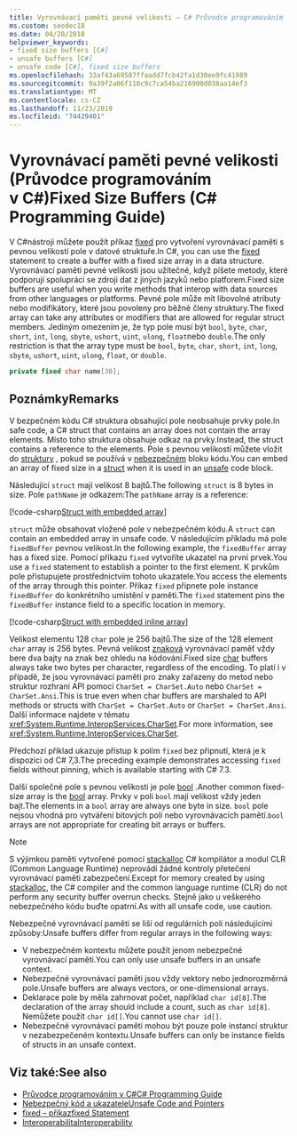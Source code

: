 ```yaml
---
title: Vyrovnávací paměti pevné velikosti – C# Průvodce programováním
ms.custom: seodec18
ms.date: 04/20/2018
helpviewer_keywords:
- fixed size buffers [C#]
- unsafe buffers [C#]
- unsafe code [C#], fixed size buffers
ms.openlocfilehash: 33af43a69587ffaadd7fcb42fa1d30ee9fc41989
ms.sourcegitcommit: 9a39f2a06f110c9c7ca54ba216900d038aa14ef3
ms.translationtype: MT
ms.contentlocale: cs-CZ
ms.lasthandoff: 11/23/2019
ms.locfileid: "74429401"
---
```

# <a name="fixed-size-buffers-c-programming-guide"></a><span data-ttu-id="2018b-102">Vyrovnávací paměti pevné velikosti (Průvodce programováním v C#)</span><span class="sxs-lookup"><span data-stu-id="2018b-102">Fixed Size Buffers (C# Programming Guide)</span></span>

<span data-ttu-id="2018b-103">V C#nástroji můžete použít příkaz [fixed](../../language-reference/keywords/fixed-statement.md) pro vytvoření vyrovnávací paměti s pevnou velikostí pole v datové struktuře.</span><span class="sxs-lookup"><span data-stu-id="2018b-103">In C#, you can use the [fixed](../../language-reference/keywords/fixed-statement.md) statement to create a buffer with a fixed size array in a data structure.</span></span> <span data-ttu-id="2018b-104">Vyrovnávací paměti pevné velikosti jsou užitečné, když píšete metody, které podporují spolupráci se zdroji dat z jiných jazyků nebo platforem.</span><span class="sxs-lookup"><span data-stu-id="2018b-104">Fixed size buffers are useful when you write methods that interop with data sources from other languages or platforms.</span></span> <span data-ttu-id="2018b-105">Pevné pole může mít libovolné atributy nebo modifikátory, které jsou povoleny pro běžné členy struktury.</span><span class="sxs-lookup"><span data-stu-id="2018b-105">The fixed array can take any attributes or modifiers that are allowed for regular struct members.</span></span> <span data-ttu-id="2018b-106">Jediným omezením je, že typ pole musí být `bool`, `byte`, `char`, `short`, `int`, `long`, `sbyte`, `ushort`, `uint`, `ulong`, `float`nebo `double`.</span><span class="sxs-lookup"><span data-stu-id="2018b-106">The only restriction is that the array type must be `bool`, `byte`, `char`, `short`, `int`, `long`, `sbyte`, `ushort`, `uint`, `ulong`, `float`, or `double`.</span></span>

```csharp
private fixed char name[30];
```

## <a name="remarks"></a><span data-ttu-id="2018b-107">Poznámky</span><span class="sxs-lookup"><span data-stu-id="2018b-107">Remarks</span></span>

<span data-ttu-id="2018b-108">V bezpečném kódu C# struktura obsahující pole neobsahuje prvky pole.</span><span class="sxs-lookup"><span data-stu-id="2018b-108">In safe code, a C# struct that contains an array does not contain the array elements.</span></span> <span data-ttu-id="2018b-109">Místo toho struktura obsahuje odkaz na prvky.</span><span class="sxs-lookup"><span data-stu-id="2018b-109">Instead, the struct contains a reference to the elements.</span></span> <span data-ttu-id="2018b-110">Pole s pevnou velikostí můžete vložit do [struktury](../../language-reference/keywords/struct.md) , pokud se používá v [nebezpečném](../../language-reference/keywords/unsafe.md) bloku kódu.</span><span class="sxs-lookup"><span data-stu-id="2018b-110">You can embed an array of fixed size in a [struct](../../language-reference/keywords/struct.md) when it is used in an [unsafe](../../language-reference/keywords/unsafe.md) code block.</span></span>

<span data-ttu-id="2018b-111">Následující `struct` mají velikost 8 bajtů.</span><span class="sxs-lookup"><span data-stu-id="2018b-111">The following `struct` is 8 bytes in size.</span></span> <span data-ttu-id="2018b-112">Pole `pathName` je odkazem:</span><span class="sxs-lookup"><span data-stu-id="2018b-112">The `pathName` array is a reference:</span></span>

[!code-csharp[Struct with embedded array](../../../../samples/snippets/csharp/keywords/FixedKeywordExamples.cs#6)]

<span data-ttu-id="2018b-113">`struct` může obsahovat vložené pole v nebezpečném kódu.</span><span class="sxs-lookup"><span data-stu-id="2018b-113">A `struct` can contain an embedded array in unsafe code.</span></span> <span data-ttu-id="2018b-114">V následujícím příkladu má pole `fixedBuffer` pevnou velikost.</span><span class="sxs-lookup"><span data-stu-id="2018b-114">In the following example, the `fixedBuffer` array has a fixed size.</span></span> <span data-ttu-id="2018b-115">Pomocí příkazu `fixed` vytvoříte ukazatel na první prvek.</span><span class="sxs-lookup"><span data-stu-id="2018b-115">You use a `fixed` statement to establish a pointer to the first element.</span></span> <span data-ttu-id="2018b-116">K prvkům pole přistupujete prostřednictvím tohoto ukazatele.</span><span class="sxs-lookup"><span data-stu-id="2018b-116">You access the elements of the array through this pointer.</span></span> <span data-ttu-id="2018b-117">Příkaz `fixed` připnete pole instance `fixedBuffer` do konkrétního umístění v paměti.</span><span class="sxs-lookup"><span data-stu-id="2018b-117">The `fixed` statement pins the `fixedBuffer` instance field to a specific location in memory.</span></span>

[!code-csharp[Struct with embedded inline array](../../../../samples/snippets/csharp/keywords/FixedKeywordExamples.cs#7)]

<span data-ttu-id="2018b-118">Velikost elementu 128 `char` pole je 256 bajtů.</span><span class="sxs-lookup"><span data-stu-id="2018b-118">The size of the 128 element `char` array is 256 bytes.</span></span> <span data-ttu-id="2018b-119">Pevná velikost [znaková](../../language-reference/builtin-types/char.md) vyrovnávací paměť vždy bere dva bajty na znak bez ohledu na kódování.</span><span class="sxs-lookup"><span data-stu-id="2018b-119">Fixed size [char](../../language-reference/builtin-types/char.md) buffers always take two bytes per character, regardless of the encoding.</span></span> <span data-ttu-id="2018b-120">To platí i v případě, že jsou vyrovnávací paměti pro znaky zařazeny do metod nebo struktur rozhraní API pomocí `CharSet = CharSet.Auto` nebo `CharSet = CharSet.Ansi`.</span><span class="sxs-lookup"><span data-stu-id="2018b-120">This is true even when char buffers are marshaled to API methods or structs with `CharSet = CharSet.Auto` or `CharSet = CharSet.Ansi`.</span></span> <span data-ttu-id="2018b-121">Další informace najdete v tématu <xref:System.Runtime.InteropServices.CharSet>.</span><span class="sxs-lookup"><span data-stu-id="2018b-121">For more information, see <xref:System.Runtime.InteropServices.CharSet>.</span></span>

<span data-ttu-id="2018b-122">Předchozí příklad ukazuje přístup k polím `fixed` bez připnutí, která je k dispozici od C# 7,3.</span><span class="sxs-lookup"><span data-stu-id="2018b-122">The  preceding example demonstrates accessing `fixed` fields without pinning, which is available starting with C# 7.3.</span></span>

<span data-ttu-id="2018b-123">Další společné pole s pevnou velikostí je pole [bool](../../language-reference/keywords/bool.md) .</span><span class="sxs-lookup"><span data-stu-id="2018b-123">Another common fixed-size array is the [bool](../../language-reference/keywords/bool.md) array.</span></span> <span data-ttu-id="2018b-124">Prvky v poli `bool` mají velikost vždy jeden bajt.</span><span class="sxs-lookup"><span data-stu-id="2018b-124">The elements in a `bool` array are always one byte in size.</span></span> <span data-ttu-id="2018b-125">`bool` pole nejsou vhodná pro vytváření bitových polí nebo vyrovnávacích pamětí.</span><span class="sxs-lookup"><span data-stu-id="2018b-125">`bool` arrays are not appropriate for creating bit arrays or buffers.</span></span>

> [!NOTE]
> <span data-ttu-id="2018b-126">S výjimkou paměti vytvořené pomocí [stackalloc](../../language-reference/operators/stackalloc.md) C# kompilátor a modul CLR (Common Language Runtime) neprovádí žádné kontroly přetečení vyrovnávací paměti zabezpečení.</span><span class="sxs-lookup"><span data-stu-id="2018b-126">Except for memory created by using [stackalloc](../../language-reference/operators/stackalloc.md), the C# compiler and the common language runtime (CLR) do not perform any security buffer overrun checks.</span></span> <span data-ttu-id="2018b-127">Stejně jako u veškerého nebezpečného kódu buďte opatrní.</span><span class="sxs-lookup"><span data-stu-id="2018b-127">As with all unsafe code, use caution.</span></span>

<span data-ttu-id="2018b-128">Nebezpečné vyrovnávací paměti se liší od regulárních polí následujícími způsoby:</span><span class="sxs-lookup"><span data-stu-id="2018b-128">Unsafe buffers differ from regular arrays in the following ways:</span></span>

- <span data-ttu-id="2018b-129">V nebezpečném kontextu můžete použít jenom nebezpečné vyrovnávací paměti.</span><span class="sxs-lookup"><span data-stu-id="2018b-129">You can only use unsafe buffers in an unsafe context.</span></span>
- <span data-ttu-id="2018b-130">Nebezpečné vyrovnávací paměti jsou vždy vektory nebo jednorozměrná pole.</span><span class="sxs-lookup"><span data-stu-id="2018b-130">Unsafe buffers are always vectors, or one-dimensional arrays.</span></span>
- <span data-ttu-id="2018b-131">Deklarace pole by měla zahrnovat počet, například `char id[8]`.</span><span class="sxs-lookup"><span data-stu-id="2018b-131">The declaration of the array should include a count, such as `char id[8]`.</span></span> <span data-ttu-id="2018b-132">Nemůžete použít `char id[]`.</span><span class="sxs-lookup"><span data-stu-id="2018b-132">You cannot use `char id[]`.</span></span>
- <span data-ttu-id="2018b-133">Nebezpečné vyrovnávací paměti mohou být pouze pole instancí struktur v nezabezpečeném kontextu.</span><span class="sxs-lookup"><span data-stu-id="2018b-133">Unsafe buffers can only be instance fields of structs in an unsafe context.</span></span>

## <a name="see-also"></a><span data-ttu-id="2018b-134">Viz také:</span><span class="sxs-lookup"><span data-stu-id="2018b-134">See also</span></span>

- [<span data-ttu-id="2018b-135">Průvodce programováním v C#</span><span class="sxs-lookup"><span data-stu-id="2018b-135">C# Programming Guide</span></span>](../index.md)
- [<span data-ttu-id="2018b-136">Nebezpečný kód a ukazatele</span><span class="sxs-lookup"><span data-stu-id="2018b-136">Unsafe Code and Pointers</span></span>](index.md)
- [<span data-ttu-id="2018b-137">fixed – příkaz</span><span class="sxs-lookup"><span data-stu-id="2018b-137">fixed Statement</span></span>](../../language-reference/keywords/fixed-statement.md)
- [<span data-ttu-id="2018b-138">Interoperabilita</span><span class="sxs-lookup"><span data-stu-id="2018b-138">Interoperability</span></span>](../interop/index.md)
